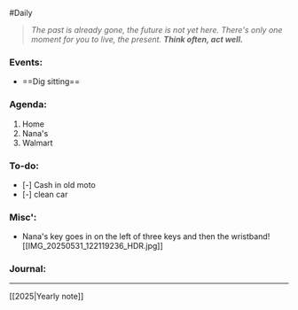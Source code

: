 #Daily
>*The past is already gone, the future is not yet here. There's only one moment for you to live, the present.*
>***Think often, act well.***
### Events:
- ==Dig sitting==
### Agenda:
1. Home
2. Nana's
3. Walmart 
### To-do:
- [-] Cash in old moto
- [-] clean car
### Misc':
- Nana's key goes in on the left of three keys and then the wristband![[IMG_20250531_122119236_HDR.jpg]]
### Journal:


---
[[2025|Yearly note]]